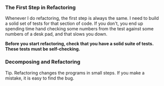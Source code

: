

### The First Step in Refactoring


Whenever I do refactoring, the first step is always the same. I need to build a solid set of tests for that section of code.
If you don't, you end up spending time hand checking some numbers from the test against some numbers of a desk pad, and that slows you down.

**Before you start refactoring, check that you have a solid suite of tests. These tests must be self-checking.**

### Decomposing and Refactoring

Tip. Refactoring changes the programs in small steps. If you make a mistake, it is easy to find the bug.

